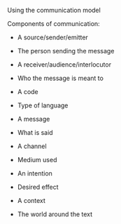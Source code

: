 Using the communication model

Components of communication:

- A source/sender/emitter

- The person sending the message

- A receiver/audience/interlocutor

- Who the message is meant to

- A code

- Type of language

- A message

- What is said

- A channel

- Medium used

- An intention

- Desired effect

- A context

- The world around the text